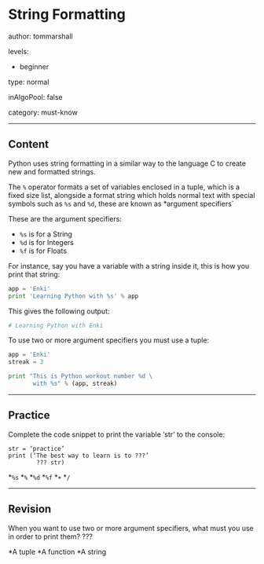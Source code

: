 # String Formatting
author: tommarshall

levels:

  - beginner

type: normal

inAlgoPool: false

category: must-know

---
## Content

Python uses string formatting in a similar way to the language C to create new and formatted strings. 

The `%` operator formats a set of variables enclosed in a tuple, which is a fixed size list, alongside a format string which holds normal text with special symbols such as `%s` and `%d`, these are known as *argument specifiers`

These are the argument specifiers:
- `%s` is for a String
- `%d` is for Integers
- `%f` is for Floats

For instance, say you have a variable with a string inside it, this is how you print that string:

```python
app = 'Enki'
print 'Learning Python with %s' % app
```
This gives the following output:
```python
# Learning Python with Enki
```

To use two or more argument specifiers you must use a tuple:

```python
app = 'Enki'
streak = 3

print "This is Python workout number %d \
       with %s" % (app, streak)
```

---
## Practice

Complete the code snippet to print the variable ‘str’ to the console:

```
str = ‘practice’
print (‘The best way to learn is to ???’ 
        ??? str)
```
*`%s` 
*`%` 
*`%d` 
*`%f` 
*`+` 
*`/`

---
## Revision

When you want to use two or more argument specifiers, what must you use in order to print them? ???

*A tuple
*A function
*A string